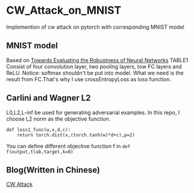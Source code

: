 # CW_Attack_on_MNIST
Implemention of cw attack on pytorch with corresponding MNIST model

## MNIST model
Based on [Towards Evaluating the Robustness of Neural Networks](https://arxiv.org/abs/1608.04644) TABLE1
Consist of four convolution layer, two pooling layers, tow FC layers and ReLU.
Notice: softmax shouldn't be put into model. What we need is the result from FC.That's why I use crossEntropyLoss as loss function.

## Carlini and Wagner L2
L0,L2,L-inf be used for generating adversarial examples. In this repo, I choose L2 norm as the objective function.
```
def loss1_func(w,x,d,c):
    return torch.dist(x,(torch.tanh(w)*d+c),p=2)

```
You can define different objective function f in ```def f(output,tlab,target,k=0)```

## Blog(Written in Chinese)
[CW Attack](https://blog.andrmapper.cn/2020/08/17/CWAttack论文阅读与复现/)
